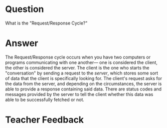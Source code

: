# Question

What is the "Request/Response Cycle?"

# Answer
The Request/Response cycle occurs when you have two computers or programs communicating with one another— one is considered the client, the other is considered the server. The client is the one who starts the "conversation" by sending a request to the *server*, which stores some sort of data that the client is specifically looking for. The client's request asks for the data from the server, and depending on the circumstances, the server is able to provide a response containing said data. There are status codes and messages provided by the server to tell the client whether this data was able to be successfully fetched or not. 

# Teacher Feedback